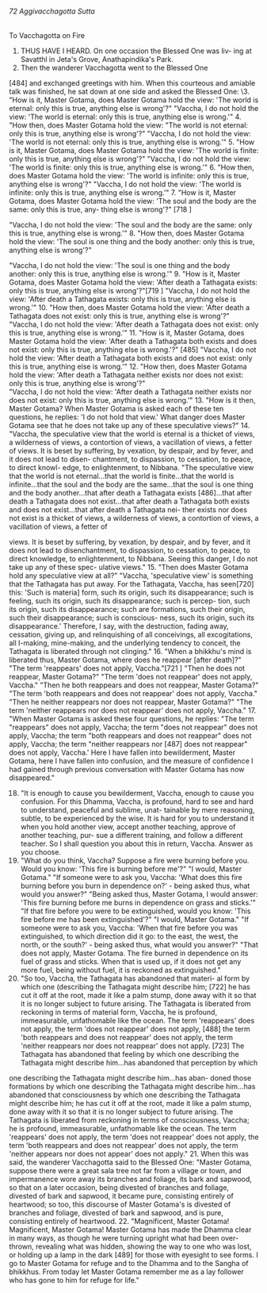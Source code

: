 ###### 72 Aggivacchagotta Sutta

 To Vacchagotta on Fire

1. THUS HAVE I HEARD. On one occasion the Blessed One was liv-
ing at Savatthl in Jeta's Grove, Anathapindika's Park.
2. Then the wanderer Vacchagotta went to the Blessed One

[484] and exchanged greetings with him. When this courteous
and amiable talk was finished, he sat down at one side and
asked the Blessed One:
\3. "How is it, Master Gotama, does Master Gotama hold the view:
'The world is eternal: only this is true, anything else is wrong'?"
"Vaccha, I do not hold the view: 'The world is eternal: only
this is true, anything else is wrong.'"
4. "How then, does Master Gotama hold the view: "The world
is not eternal: only this is true, anything else is wrong'?"
"Vaccha, I do not hold the view: 'The world is not eternal:
only this is true, anything else is wrong.'"
5. "How is it, Master Gotama, does Master Gotama hold the view:
'The world is finite: only this is true, anything else is wrong'?"
"Vaccha, I do not hold the view: 'The world is finite: only this
is true, anything else is wrong.'"
6. "How then, does Master Gotama hold the view: 'The world
is infinite: only this is true, anything else is wrong'?"
"Vaccha, I do not hold the view: 'The world is infinite: only
this is true, anything else is wrong.'"
7. "How is it, Master Gotama, does Master Gotama hold the
view: 'The soul and the body are the same: only this is true, any-
thing else is wrong'?" [718 ]

"Vaccha, I do not hold the view: 'The soul and the body are
the same: only this is true, anything else is wrong.'"
8. "How then, does Master Gotama hold the view: 'The soul
is one thing and the body another: only this is true, anything
else is wrong'?"

"Vaccha, I do not hold the view: 'The soul is one thing and the
body another: only this is true, anything else is wrong.'"
9. "How is it, Master Gotama, does Master Gotama hold the
view: 'After death a Tathagata exists: only this is true, anything
else is wrong'?"[719 ]
"Vaccha, I do not hold the view: 'After death a Tathagata
exists: only this is true, anything else is wrong.'"
10. "How then, does Master Gotama hold the view: 'After death
a Tathagata does not exist: only this is true, anything else is
wrong'?"
"Vaccha, I do not hold the view: 'After death a Tathagata does
not exist: only this is true, anything else is wrong.'"
11. "How is it, Master Gotama, does Master Gotama hold the
view: 'After death a Tathagata both exists and does not exist:
only this is true, anything else is wrong.'?" [485]
"Vaccha, I do not hold the view: 'After death a Tathagata both
exists and does not exist: only this is true, anything else is wrong.'"
12. "How then, does Master Gotama hold the view: 'After
death a Tathagata neither exists nor does not exist: only this is
true, anything else is wrong'?" \
"Vaccha, I do not hold the view: 'After death a Tathagata neither
exists nor does not exist: only this is true, anything else is wrong.'"
13. "How is it then, Master Gotama? When Master Gotama is
asked each of these ten questions, he replies: 'I do not hold that
view.' What danger does Master Gotama see that he does not
take up any of these speculative views?"
14. "Vaccha, the speculative view that the world is eternal is a
thicket of views, a wilderness of views, a contortion of views, a
vacillation of views, a fetter of views. It is beset by suffering, by
vexation, by despair, and by fever, and it does not lead to disen-
chantment, to dispassion, to cessation, to peace, to direct knowl-
edge, to enlightenment, to Nibbana.
"The speculative view that the world is not eternal...that the
world is finite...that the world is infinite...that the soul and the
body are the same...that the soul is one thing and the body
another...that after death a Tathagata exists [486]...that after
death a Tathagata does not exist...that after death a Tathagata
both exists and does not exist...that after death a Tathagata nei-
ther exists nor does not exist is a thicket of views, a wilderness
of views, a contortion of views, a vacillation of views, a fetter of

views. It is beset by suffering, by vexation, by despair, and by
fever, and it does not lead to disenchantment, to dispassion, to
cessation, to peace, to direct knowledge, to enlightenment, to
Nibbana. Seeing this danger, I do not take up any of these spec-
ulative views."
15. "Then does Master Gotama hold any speculative view at
all?"
"Vaccha, 'speculative view' is something that the Tathagata
has put away. For the Tathagata, Vaccha, has seen[720] this: 'Such
is materia] form, such its origin, such its disappearance; such is
feeling, such its origin, such its disappearance; such is percep-
tion, such its origin, such its disappearance; such are formations,
such their origin, such their disappearance; such is conscious-
ness, such its origin, such its disappearance.' Therefore, I say,
with the destruction, fading away, cessation, giving up, and
relinquishing of all conceivings, all excogitations, all I-making,
mine-making, and the underlying tendency to conceit, the
Tathagata is liberated through not clinging."
16. "When a bhikkhu's mind is liberated thus, Master Gotama,
where does he reappear [after death]?"
"The term 'reappears' does not apply, Vaccha."[721 ]
"Then he does not reappear, Master Gotama?"
"The term 'does not reappear' does not apply, Vaccha."
"Then he both reappears and does not reappear, Master
Gotama?"
"The term 'both reappears and does not reappear' does not
apply, Vaccha."
"Then he neither reappears nor does not reappear, Master
Gotama?"
"The term 'neither reappears nor does not reappear' does not
apply, Vaccha."
17. "When Master Gotama is asked these four questions, he
replies: "The term "reappears" does not apply, Vaccha; the term
"does not reappear" does not apply, Vaccha; the term "both
reappears and does not reappear" does not apply, Vaccha; the
term "neither reappears nor [487] does not reappear" does not
apply, Vaccha.' Here I have fallen into bewilderment, Master
Gotama, here I have fallen into confusion, and the measure of
confidence I had gained through previous conversation with
Master Gotama has now disappeared."

18. "It is enough to cause you bewilderment, Vaccha, enough
to cause you confusion. For this Dhamma, Vaccha, is profound,
hard to see and hard to understand, peaceful and sublime, unat-
tainable by mere reasoning, subtle, to be experienced by the
wise. It is hard for you to understand it when you hold another
view, accept another teaching, approve of another teaching, pur-
sue a different training, and follow a different teacher. So I shall
question you about this in return, Vaccha. Answer as you
choose.
19. "What do you think, Vaccha? Suppose a fire were burning
before you. Would you know: 'This fire is burning before me'?"
"I would, Master Gotama."
"If someone were to ask you, Vaccha: 'What does this fire
burning before you burn in dependence on?' - being asked thus,
what would you answer?"
"Being asked thus, Master Gotama, I would answer: 'This fire
burning before me burns in dependence on grass and sticks.'"
"If that fire before you were to be extinguished, would you
know: 'This fire before me has been extinguished'?"
"I would, Master Gotama."
"If someone were to ask you, Vaccha: 'When that fire before
you was extinguished, to which direction did it go: to the east,
the west, the north, or the south?' - being asked thus, what
would you answer?"
"That does not apply, Master Gotama. The fire burned in
dependence on its fuel of grass and sticks. When that is used up,
if it does not get any more fuel, being without fuel, it is reckoned
as extinguished."
20. "So too, Vaccha, the Tathagata has abandoned that materi-
al form by which one (describing the Tathagata might describe
him; [722] he has cut it off at the root, made it like a palm stump,
done away with it so that it is no longer subject to future arising.
The Tathagata is liberated from reckoning in terms of material
form, Vaccha, he is profound, immeasurable, unfathomable like
the ocean. The term 'reappears' does not apply, the term 'does
not reappear' does not apply, [488] the term 'both reappears and
does not reappear' does not apply, the term 'neither reappears
nor does not reappear' does not apply. [723] The Tathagata has
abandoned that feeling by which one describing the Tathagata
might describe him...has abandoned that perception by which

one describing the Tathagata might describe him...has aban-
doned those formations by which one describing the Tathagata
might describe him...has abandoned that consciousness by
which one describing the Tathagata might describe him; he has
cut it off at the root, made it like a palm stump, done away with
it so that it is no longer subject to future arising. The Tathagata
is liberated from reckoning in terms of consciousness, Vaccha;
he is profound, immeasurable, unfathomable like the ocean. The
term 'reappears' does not apply, the term 'does not reappear'
does not apply, the term 'both reappears and does not reappear'
does not apply, the term 'neither appears nor does not appear'
does not apply."
21. When this was said, the wanderer Vacchagotta said to the
Blessed One: "Master Gotama, suppose there were a great sala
tree not far from a village or town, and impermanence wore
away its branches and foliage, its bark and sapwood, so that on
a later occasion, being divested of branches and foliage, divested
of bark and sapwood, it became pure, consisting entirely of
heartwood; so too, this discourse of Master Gotama's is divested
of branches and foliage, divested of bark and sapwood, and is
pure, consisting entirely of heartwood.
22. "Magnificent, Master Gotama! Magnificent, Master
Gotama! Master Gotama has made the Dhamma clear in many
ways, as though he were turning upright what had been over-
thrown, revealing what was hidden, showing the way to one
who was lost, or holding up a lamp in the dark [489] for those
with eyesight to see forms. I go to Master Gotama for refuge and
to the Dhamma and to the Sangha of bhikkhus. From today let
Master Gotama remember me as a lay follower who has gone to
him for refuge for life."

